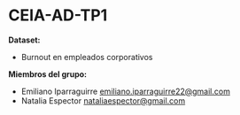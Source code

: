 # CEIA-AD-TP1

**Dataset:**
- Burnout en empleados corporativos

**Miembros del grupo:**
- Emiliano Iparraguirre <emiliano.iparraguirre22@gmail.com>
- Natalia Espector <nataliaespector@gmail.com>